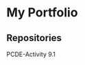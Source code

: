 # My Portfolio
## Repositories

<a ref="[https://github.com/bmela11/PCDE-Activity-9.1]"> PCDE-Activity 9.1 </a>
